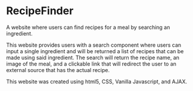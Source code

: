 # RecipeFinder
A website where users can find recipes for a meal by searching an ingredient.

This website provides users with a search component where users can input a single ingredient and will be returned a list of recipes that can be made using said ingredient.
The search will return the recipe name, an image of the meal, and a clickable link that will redirect the user to an external source that has the actual recipe.

This website was created using html5, CSS, Vanilla Javascript, and AJAX.
